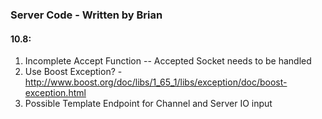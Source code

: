 ### Server Code - Written by Brian

#### 10.8:
1. Incomplete Accept Function -- Accepted Socket needs to be handled
2. Use Boost Exception? - http://www.boost.org/doc/libs/1_65_1/libs/exception/doc/boost-exception.html
3. Possible Template Endpoint for Channel and Server IO input
